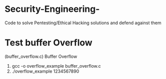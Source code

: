 # Security-Engineering-
Code to solve Pentesting/Ethical Hacking solutions and defend against them 



# Test buffer Overflow 
(buffer_overflow.c)
Buffer Overflow 

1. gcc -o overflow_example buffer_overflow.c 
2. ./overflow_example 1234567890


